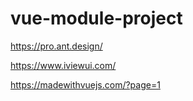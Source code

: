 # vue-module-project
https://pro.ant.design/


https://www.iviewui.com/


https://madewithvuejs.com/?page=1
